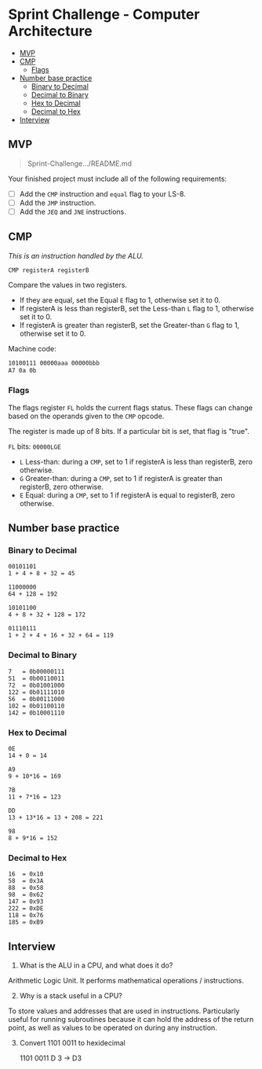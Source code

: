 # Sprint Challenge - Computer Architecture

* [MVP](#mvp)
* [CMP](#cmp)
  * [Flags](#flags)
* [Number base practice](#number-base-practice)
  * [Binary to Decimal](#binary-to-decimal)
  * [Decimal to Binary](#decimal-to-binary)
  * [Hex to Decimal](#hex-to-decimal)
  * [Decimal to Hex](#decimal-to-hex)
* [Interview](#interview)

## MVP

> Sprint-Challenge.../README.md

Your finished project must include all of the following requirements:

* [ ] Add the `CMP` instruction and `equal` flag to your LS-8.
* [ ] Add the `JMP` instruction.
* [ ] Add the `JEQ` and `JNE` instructions.

## CMP

*This is an instruction handled by the ALU.*

`CMP registerA registerB`

Compare the values in two registers.

* If they are equal, set the Equal `E` flag to 1, otherwise set it to 0.
* If registerA is less than registerB, set the Less-than `L` flag to 1, otherwise set it to 0.
* If registerA is greater than registerB, set the Greater-than `G` flag to 1, otherwise set it to 0.

Machine code:

```txt
10100111 00000aaa 00000bbb
A7 0a 0b
```

### Flags

The flags register `FL` holds the current flags status. These flags
can change based on the operands given to the `CMP` opcode.

The register is made up of 8 bits. If a particular bit is set, that flag is "true".

`FL` bits: `00000LGE`

* `L` Less-than: during a `CMP`, set to 1 if registerA is less than registerB, zero otherwise.
* `G` Greater-than: during a `CMP`, set to 1 if registerA is greater than registerB, zero otherwise.
* `E` Equal: during a `CMP`, set to 1 if registerA is equal to registerB, zero otherwise.

## Number base practice

### Binary to Decimal

    00101101
    1 + 4 + 8 + 32 = 45

    11000000
    64 + 128 = 192

    10101100
    4 + 8 + 32 + 128 = 172

    01110111
    1 + 2 + 4 + 16 + 32 + 64 = 119

### Decimal to Binary

    7   = 0b00000111
    51  = 0b00110011
    72  = 0b01001000
    122 = 0b01111010
    56  = 0b00111000
    102 = 0b01100110
    142 = 0b10001110

### Hex to Decimal

    0E
    14 + 0 = 14

    A9
    9 + 10*16 = 169

    7B
    11 + 7*16 = 123

    DD
    13 + 13*16 = 13 + 208 = 221

    98
    8 + 9*16 = 152

### Decimal to Hex

    16  = 0x10
    58  = 0x3A
    88  = 0x58
    98  = 0x62
    147 = 0x93
    222 = 0xDE
    118 = 0x76
    185 = 0xB9

## Interview

1. What is the ALU in a CPU, and what does it do?

Arithmetic Logic Unit. It performs mathematical operations / instructions.

2. Why is a stack useful in a CPU?

To store values and addresses that are used in instructions. Particularly useful for running subroutines because it can hold the address of the return point, as well as values to be operated on during any instruction.

3. Convert 1101 0011 to hexidecimal

    1101 0011
      D   3
    -> D3
